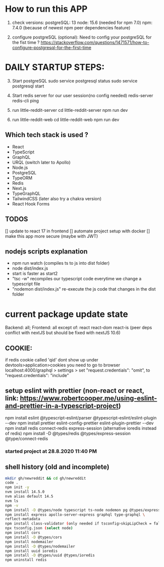 # How to run this APP

1. check versions:
postgreSQL: 13 
node: 15.6   (needed for npm 7.0)
npm: 7.4.0   (because of newest npm peer dependencies feature)

2. configure postgreSQL (optional):
Need to config your postgreSQL for the fist time ?
https://stackoverflow.com/questions/1471571/how-to-configure-postgresql-for-the-first-time

# DAILY STARTUP STEPS:

3. Start postgreSQL
sudo service postgresql status
sudo service postgresql start

4. Start redis server for our user session(no config needed)
redis-server
redis-cli ping

5. run little-reddit-server
cd little-reddit-server
npm run dev

6. run little-reddit-web
cd little-reddit-web
npm run dev

## Which tech stack is used ?

- React
- TypeScript
- GraphQL
- URQL (switch later to Apollo)
- Node.js
- PostgreSQL
- TypeORM
- Redis
- Next.js
- TypeGraphQL
- TailwindCSS (later also try a chakra version)
- React Hook Forms

## TODOS

[] update to react 17 in frontend
[] automate project setup with docker
[] make this app more secure (maybe with JWT)

## nodejs scripts explanation

- npm run watch (compiles ts to js into dist folder)
- node dist/index.js
- start is faster as start2
- "tsc -w" recompiles our typescript code everytime we change a typescript file
- "nodemon dist/index.js" re-execute the js code that changes in the dist folder

# current package update state

Backend: all;
Frontend: all except of: react react-dom react-is (peer deps conflict with nextJS but should be fixed with nextJS 10.6)

## COOKIE:

 if redis cookie called 'qid' dont show up under devtools>application>cookies you need to go to browser localhost:4000/graphql > settings > set "request.credentials": "omit",  to "request.credentials": "include"

## setup eslint with prettier (non-react or react, link: <https://www.robertcooper.me/using-eslint-and-prettier-in-a-typescript-project>)

npm install eslint @typescript-eslint/parser @typescript-eslint/eslint-plugin --dev
npm install prettier eslint-config-prettier eslint-plugin-prettier --dev
npm install redis connect-redis express-session (alternative ioredis instead of redis)
npm install -D @types/redis @types/express-session @type/connect-redis

### started project at 28.8.2020 11:40 PM

## shell history (old and incomplete)

```bash
mkdir gh/newreddit && cd gh/newreddit
code .
npm init -y
nvm install 14.5.0
nvm alias default 14.5
nvm ls
npm -v
npm install -D @types/node typescript ts-node nodemon pg @types/express (alternative ts-node-dev instead of ts-node)
npm install express apollo-server-express graphql type-graphql \
reflect-metadata
npm install class-validator (only needed if tsconfig>skipLipCheck = false)
npx tsconfig.json (select node)
npm install cors
npm install -D @types/cors
npm install nodemailer
npm install -D @types/nodemailer
npm install uuid ioredis
npm install -D @types/uuid @types/ioredis
npm uninstall redis
```
